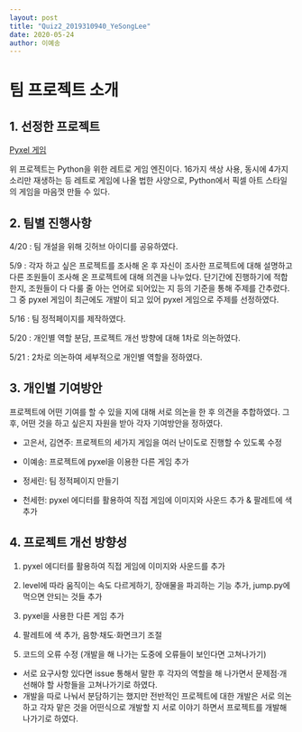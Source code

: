 ```yaml
---
layout: post
title: "Quiz2_2019310940_YeSongLee"
date: 2020-05-24
author: 이예송
---
```

# 팀 프로젝트 소개


## 1. 선정한 프로젝트
[Pyxel 게임](https://github.com/kitao/pyxel)

위 프로젝트는 Python을 위한 레트로 게임 엔진이다.  16가지 색상 사용, 동시에 4가지 소리만 재생하는 등 레트로 게임에 나올 법한 사양으로, Python에서 픽셀 아트 스타일의 게임을 마음껏 만들 수 있다.





## 2. 팀별 진행사항
4/20 : 팀 개설을 위해 깃허브 아이디를 공유하였다.

5/9 : 각자 하고 싶은 프로젝트를 조사해 온 후 자신이 조사한 프로젝트에 대해 설명하고 다른 조원들이 조사해 온 프로젝트에 대해 의견을 나누었다.
단기간에 진행하기에 적합한지, 조원들이 다 다룰 줄 아는 언어로 되어있는 지 등의 기준을 통해 주제를 간추렸다.
그 중 pyxel 게임이 최근에도 개발이 되고 있어 pyxel 게임으로 주제를 선정하였다.

5/16 : 팀 정적페이지를 제작하였다.

5/20 : 개인별 역할 분담, 프로젝트 개선 방향에 대해 1차로 의논하였다.

5/21 : 2차로 의논하여 세부적으로 개인별 역할을 정하였다.




## 3. 개인별 기여방안
프로젝트에 어떤 기여를 할 수 있을 지에 대해 서로 의논을 한 후 의견을 추합하였다. 그 후, 어떤 것을 하고 싶은지 자원을 받아 각자 기여방안을 정하였다.

- 고은서, 김연주: 프로젝트의 세가지 게임을 여러 난이도로 진행할 수 있도록 수정

- 이예송: 프로젝트에 pyxel을 이용한 다른 게임 추가

- 정세린: 팀 정적페이지 만들기

- 천세헌: pyxel 에디터를 활용하여 직접 게임에 이미지와 사운드 추가 & 팔레트에 색 추가




## 4. 프로젝트 개선 방향성
1) pyxel 에디터를 활용하여 직접 게임에 이미지와 사운드를 추가

2) level에 따라 움직이는 속도 다르게하기, 장애물을 파괴하는 기능 추가, jump.py에 먹으면 안되는 것들 추가 

3) pyxel을 사용한 다른 게임 추가

4) 팔레트에 색 추가, 음향·채도·화면크기 조절

5) 코드의 오류 수정 (개발을 해 나가는 도중에 오류들이 보인다면 고쳐나가기)

- 서로 요구사항 있다면 issue 통해서 말한 후 각자의 역할을 해 나가면서 문제점·개선해야 할 사항들을 고쳐나가기로 하였다.
- 개발을 따로 나눠서 분담하기는 했지만 전반적인 프로젝트에 대한 개발은 서로 의논하고 각자 맡은 것을 어떤식으로 개발할 지 서로 이야기 하면서 프로젝트를 개발해나가기로 하였다.

